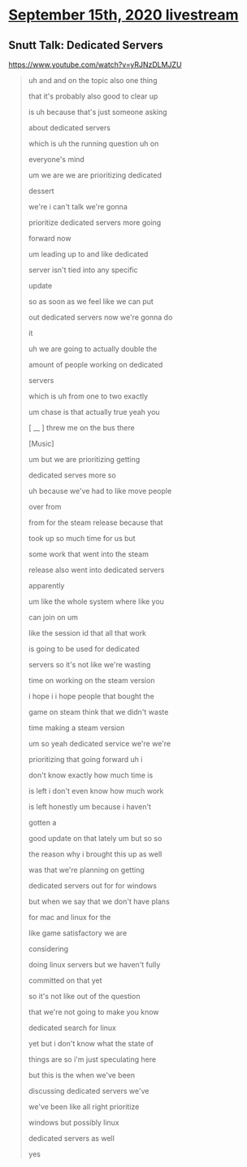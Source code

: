 # [September 15th, 2020 livestream](../2020-09-15.md)
## Snutt Talk: Dedicated Servers
https://www.youtube.com/watch?v=yRJNzDLMJZU
> uh and and on the topic also one thing
> 
> that it's probably also good to clear up
> 
> is uh because that's just someone asking
> 
> about dedicated servers
> 
> which is uh the running question uh on
> 
> everyone's mind
> 
> um we are we are prioritizing dedicated
> 
> dessert
> 
> we're i can't talk we're gonna
> 
> prioritize dedicated servers more going
> 
> forward now
> 
> um leading up to and like dedicated
> 
> server isn't tied into any specific
> 
> update
> 
> so as soon as we feel like we can put
> 
> out dedicated servers now we're gonna do
> 
> it
> 
> uh we are going to actually double the
> 
> amount of people working on dedicated
> 
> servers
> 
> which is uh from one to two exactly
> 
> um chase is that actually true yeah you
> 
> [ __ ] threw me on the bus there
> 
> [Music]
> 
> um but we are prioritizing getting
> 
> dedicated serves more so
> 
> uh because we've had to like move people
> 
> over from
> 
> from for the steam release because that
> 
> took up so much time for us but
> 
> some work that went into the steam
> 
> release also went into dedicated servers
> 
> apparently
> 
> um like the whole system where like you
> 
> can join on um
> 
> like the session id that all that work
> 
> is going to be used for dedicated
> 
> servers so it's not like we're wasting
> 
> time on working on the steam version
> 
> i hope i i hope people that bought the
> 
> game on steam think that we didn't waste
> 
> time making a steam version
> 
> um so yeah dedicated service we're we're
> 
> prioritizing that going forward uh i
> 
> don't know exactly how much time is
> 
> is left i don't even know how much work
> 
> is left honestly um because i haven't
> 
> gotten a
> 
> good update on that lately um but so so
> 
> the reason why i brought this up as well
> 
> was that we're planning on getting
> 
> dedicated servers out for for windows
> 
> but when we say that we don't have plans
> 
> for mac and linux for the
> 
> like game satisfactory we are
> 
> considering
> 
> doing linux servers but we haven't fully
> 
> committed on that yet
> 
> so it's not like out of the question
> 
> that we're not going to make you know
> 
> dedicated search for linux
> 
> yet but i don't know what the state of
> 
> things are so i'm just speculating here
> 
> but this is the when we've been
> 
> discussing dedicated servers we've
> 
> we've been like all right prioritize
> 
> windows but possibly linux
> 
> dedicated servers as well
> 
> yes
> 
